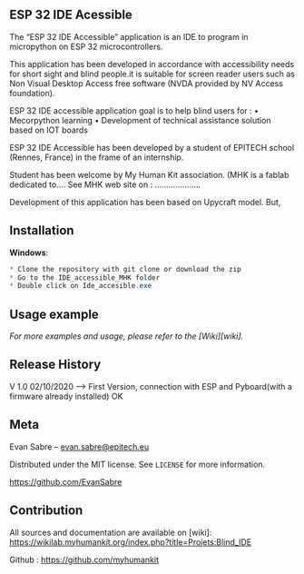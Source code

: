 ## ESP 32 IDE Acessible


The “ESP 32 IDE Accessible” application is an IDE to program in micropython on ESP 32 microcontrollers. 

This application has been developed in accordance with accessibility needs for short sight and blind people.it is suitable for screen reader users such as Non Visual Desktop Access free software (NVDA provided by NV Access foundation). 

ESP 32 IDE accessible application goal is to help blind users for :
•	Mecorpython learning 
•	Development of technical assistance solution based on IOT boards

ESP 32 IDE Accessible has been developed by a student of EPITECH school (Rennes, France) in the frame of an internship. 

Student has been welcome by My Human Kit association. (MHK is a fablab dedicated to….
See MHK web site on : ……………….. 

Development of this application has been based on Upycraft model. But, 

## Installation


**Windows**:

```powershell
* Clone the repository with git clone or download the zip
* Go to the IDE_accessible_MHK folder
* Double click on Ide_accesible.exe
```

## Usage example

_For more examples and usage, please refer to the [Wiki][wiki]._

## Release History

V 1.0 02/10/2020 --> First Version, connection with ESP and Pyboard(with a firmware already installed) OK

## Meta

Evan Sabre – evan.sabre@epitech.eu

Distributed under the MIT license. See ``LICENSE`` for more information.

https://github.com/EvanSabre

## Contribution

<!-- Markdown link & img dfn's -->

All sources and documentation are available on 
[wiki]: https://wikilab.myhumankit.org/index.php?title=Projets:Blind_IDE

Github : https://github.com/myhumankit
